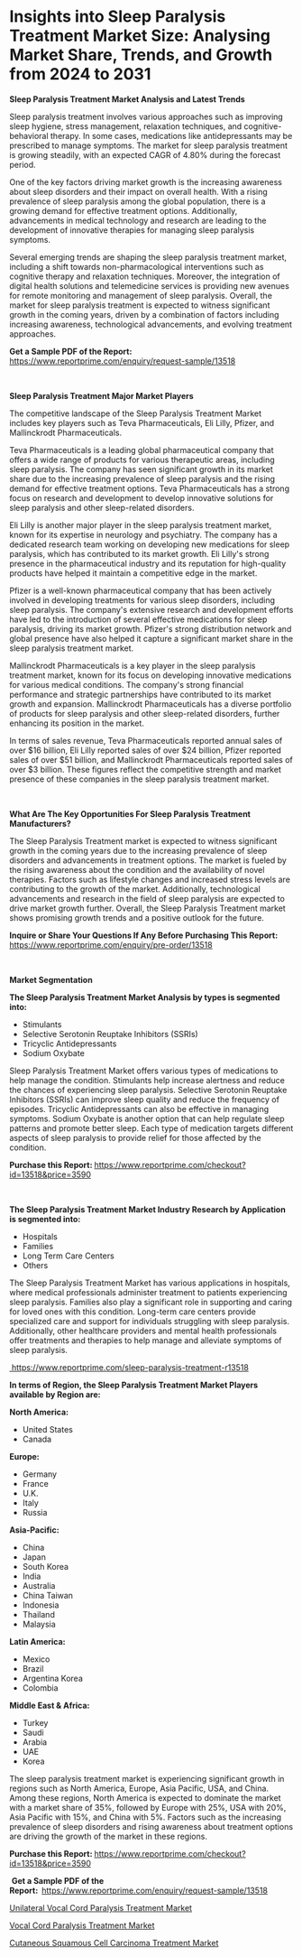 <p><h1>Insights into Sleep Paralysis Treatment Market Size: Analysing Market Share, Trends, and Growth from 2024 to 2031</h1></p><p><strong>Sleep Paralysis Treatment Market Analysis and Latest Trends</strong></p>
<p><p>Sleep paralysis treatment involves various approaches such as improving sleep hygiene, stress management, relaxation techniques, and cognitive-behavioral therapy. In some cases, medications like antidepressants may be prescribed to manage symptoms. The market for sleep paralysis treatment is growing steadily, with an expected CAGR of 4.80% during the forecast period. </p><p>One of the key factors driving market growth is the increasing awareness about sleep disorders and their impact on overall health. With a rising prevalence of sleep paralysis among the global population, there is a growing demand for effective treatment options. Additionally, advancements in medical technology and research are leading to the development of innovative therapies for managing sleep paralysis symptoms.</p><p>Several emerging trends are shaping the sleep paralysis treatment market, including a shift towards non-pharmacological interventions such as cognitive therapy and relaxation techniques. Moreover, the integration of digital health solutions and telemedicine services is providing new avenues for remote monitoring and management of sleep paralysis. Overall, the market for sleep paralysis treatment is expected to witness significant growth in the coming years, driven by a combination of factors including increasing awareness, technological advancements, and evolving treatment approaches.</p></p>
<p><strong>Get a Sample PDF of the Report:&nbsp;</strong> <a href="https://www.reportprime.com/enquiry/request-sample/13518">https://www.reportprime.com/enquiry/request-sample/13518</a></p>
<p>&nbsp;</p>
<p><strong>Sleep Paralysis Treatment Major Market Players</strong></p>
<p><p>The competitive landscape of the Sleep Paralysis Treatment Market includes key players such as Teva Pharmaceuticals, Eli Lilly, Pfizer, and Mallinckrodt Pharmaceuticals. </p><p>Teva Pharmaceuticals is a leading global pharmaceutical company that offers a wide range of products for various therapeutic areas, including sleep paralysis. The company has seen significant growth in its market share due to the increasing prevalence of sleep paralysis and the rising demand for effective treatment options. Teva Pharmaceuticals has a strong focus on research and development to develop innovative solutions for sleep paralysis and other sleep-related disorders.</p><p>Eli Lilly is another major player in the sleep paralysis treatment market, known for its expertise in neurology and psychiatry. The company has a dedicated research team working on developing new medications for sleep paralysis, which has contributed to its market growth. Eli Lilly's strong presence in the pharmaceutical industry and its reputation for high-quality products have helped it maintain a competitive edge in the market.</p><p>Pfizer is a well-known pharmaceutical company that has been actively involved in developing treatments for various sleep disorders, including sleep paralysis. The company's extensive research and development efforts have led to the introduction of several effective medications for sleep paralysis, driving its market growth. Pfizer's strong distribution network and global presence have also helped it capture a significant market share in the sleep paralysis treatment market.</p><p>Mallinckrodt Pharmaceuticals is a key player in the sleep paralysis treatment market, known for its focus on developing innovative medications for various medical conditions. The company's strong financial performance and strategic partnerships have contributed to its market growth and expansion. Mallinckrodt Pharmaceuticals has a diverse portfolio of products for sleep paralysis and other sleep-related disorders, further enhancing its position in the market.</p><p>In terms of sales revenue, Teva Pharmaceuticals reported annual sales of over $16 billion, Eli Lilly reported sales of over $24 billion, Pfizer reported sales of over $51 billion, and Mallinckrodt Pharmaceuticals reported sales of over $3 billion. These figures reflect the competitive strength and market presence of these companies in the sleep paralysis treatment market.</p></p>
<p>&nbsp;</p>
<p><strong>What Are The Key Opportunities For Sleep Paralysis Treatment Manufacturers?</strong></p>
<p><p>The Sleep Paralysis Treatment market is expected to witness significant growth in the coming years due to the increasing prevalence of sleep disorders and advancements in treatment options. The market is fueled by the rising awareness about the condition and the availability of novel therapies. Factors such as lifestyle changes and increased stress levels are contributing to the growth of the market. Additionally, technological advancements and research in the field of sleep paralysis are expected to drive market growth further. Overall, the Sleep Paralysis Treatment market shows promising growth trends and a positive outlook for the future.</p></p>
<p><strong>Inquire or Share Your Questions If Any Before Purchasing This Report:</strong> <a href="https://www.reportprime.com/enquiry/pre-order/13518">https://www.reportprime.com/enquiry/pre-order/13518</a></p>
<p>&nbsp;</p>
<p><strong>Market Segmentation</strong></p>
<p><strong>The Sleep Paralysis Treatment Market Analysis by types is segmented into:</strong></p>
<p><ul><li>Stimulants</li><li>Selective Serotonin Reuptake Inhibitors (SSRIs)</li><li>Tricyclic Antidepressants</li><li>Sodium Oxybate</li></ul></p>
<p><p>Sleep Paralysis Treatment Market offers various types of medications to help manage the condition. Stimulants help increase alertness and reduce the chances of experiencing sleep paralysis. Selective Serotonin Reuptake Inhibitors (SSRIs) can improve sleep quality and reduce the frequency of episodes. Tricyclic Antidepressants can also be effective in managing symptoms. Sodium Oxybate is another option that can help regulate sleep patterns and promote better sleep. Each type of medication targets different aspects of sleep paralysis to provide relief for those affected by the condition.</p></p>
<p><strong>Purchase this Report:&nbsp;</strong><a href="https://www.reportprime.com/checkout?id=13518&price=3590">https://www.reportprime.com/checkout?id=13518&price=3590</a></p>
<p>&nbsp;</p>
<p><strong>The Sleep Paralysis Treatment Market Industry Research by Application is segmented into:</strong></p>
<p><ul><li>Hospitals</li><li>Families</li><li>Long Term Care Centers</li><li>Others</li></ul></p>
<p><p>The Sleep Paralysis Treatment Market has various applications in hospitals, where medical professionals administer treatment to patients experiencing sleep paralysis. Families also play a significant role in supporting and caring for loved ones with this condition. Long-term care centers provide specialized care and support for individuals struggling with sleep paralysis. Additionally, other healthcare providers and mental health professionals offer treatments and therapies to help manage and alleviate symptoms of sleep paralysis.</p></p>
<p><a href="https://www.reportprime.com/sleep-paralysis-treatment-r13518">&nbsp;https://www.reportprime.com/sleep-paralysis-treatment-r13518</a></p>
<p><strong>In terms of Region, the Sleep Paralysis Treatment Market Players available by Region are:</strong></p>
<p>
    <p> <strong> North America: </strong>
        <ul>
            <li>United States</li>
            <li>Canada</li>
        </ul>
        </p> 
    <p> <strong> Europe: </strong>
        <ul>
            <li>Germany</li>
            <li>France</li>
            <li>U.K.</li>
            <li>Italy</li>
            <li>Russia</li>
        </ul>
        </p> 
    <p> <strong> Asia-Pacific: </strong>
        <ul>
            <li>China</li>
            <li>Japan</li>
            <li>South Korea</li>
            <li>India</li>
            <li>Australia</li>
            <li>China Taiwan</li>
            <li>Indonesia</li>
            <li>Thailand</li>
            <li>Malaysia</li>
        </ul>
        </p> 
    <p> <strong> Latin America: </strong>
        <ul>
            <li>Mexico</li>
            <li>Brazil</li>
            <li>Argentina Korea</li>
            <li>Colombia</li>
        </ul>
        </p> 
    <p> <strong> Middle East & Africa: </strong>
        <ul>
            <li>Turkey</li>
            <li>Saudi</li>
            <li>Arabia</li>
            <li>UAE</li>
            <li>Korea</li>
        </ul>
    </p>
    </p>
<p><p>The sleep paralysis treatment market is experiencing significant growth in regions such as North America, Europe, Asia Pacific, USA, and China. Among these regions, North America is expected to dominate the market with a market share of 35%, followed by Europe with 25%, USA with 20%, Asia Pacific with 15%, and China with 5%. Factors such as the increasing prevalence of sleep disorders and rising awareness about treatment options are driving the growth of the market in these regions.</p></p>
<p><strong>Purchase this Report: </strong><a href="https://www.reportprime.com/checkout?id=13518&price=3590">https://www.reportprime.com/checkout?id=13518&price=3590</a></p>
<p>&nbsp;<strong>Get a Sample PDF of the Report:&nbsp;&nbsp;</strong><a href="https://www.reportprime.com/enquiry/request-sample/13518">https://www.reportprime.com/enquiry/request-sample/13518</a></p>
<p><strong></strong></p>
<p><p><a href="https://github.com/niyotibauri9/Market-Research-Report-List-1/blob/main/unilateral-vocal-cord-paralysis-treatment-market.md">Unilateral Vocal Cord Paralysis Treatment Market</a></p><p><a href="https://github.com/ajiariaa/Market-Research-Report-List-1/blob/main/vocal-cord-paralysis-treatment-market.md">Vocal Cord Paralysis Treatment Market</a></p><p><a href="https://github.com/sarohimweaach77/Market-Research-Report-List-1/blob/main/cutaneous-squamous-cell-carcinoma-treatment-market.md">Cutaneous Squamous Cell Carcinoma Treatment Market</a></p></p>